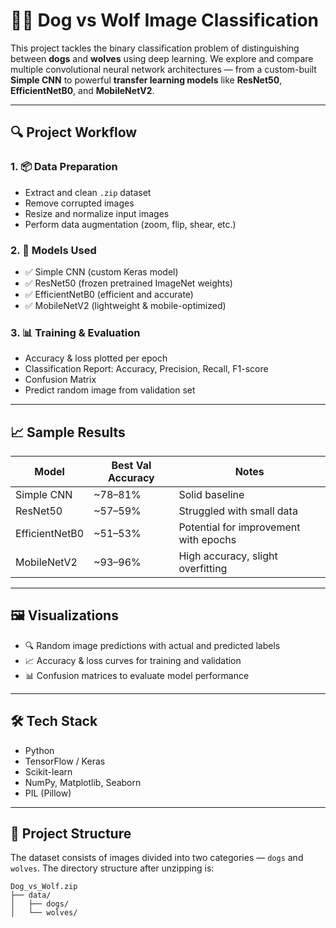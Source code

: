 # 🐶🐺 Dog vs Wolf Image Classification

This project tackles the binary classification problem of distinguishing between **dogs** and **wolves** using deep learning. We explore and compare multiple convolutional neural network architectures — from a custom-built **Simple CNN** to powerful **transfer learning models** like **ResNet50**, **EfficientNetB0**, and **MobileNetV2**.

---

## 🔍 Project Workflow

### 1. 📦 Data Preparation
- Extract and clean `.zip` dataset
- Remove corrupted images
- Resize and normalize input images
- Perform data augmentation (zoom, flip, shear, etc.)

### 2. 🧠 Models Used
- ✅ Simple CNN (custom Keras model)
- ✅ ResNet50 (frozen pretrained ImageNet weights)
- ✅ EfficientNetB0 (efficient and accurate)
- ✅ MobileNetV2 (lightweight & mobile-optimized)

### 3. 📊 Training & Evaluation
- Accuracy & loss plotted per epoch
- Classification Report: Accuracy, Precision, Recall, F1-score
- Confusion Matrix
- Predict random image from validation set

---

## 📈 Sample Results

| Model           | Best Val Accuracy | Notes                                 |
|----------------|-------------------|----------------------------------------|
| Simple CNN      | ~78–81%           | Solid baseline                         |
| ResNet50        | ~57–59%           | Struggled with small data              |
| EfficientNetB0  | ~51–53%           | Potential for improvement with epochs  |
| MobileNetV2     | ~93–96%           | High accuracy, slight overfitting      |

---

## 🖼️ Visualizations

- 🔍 Random image predictions with actual and predicted labels
- 📈 Accuracy & loss curves for training and validation
- 📊 Confusion matrices to evaluate model performance

---

## 🛠️ Tech Stack

- Python
- TensorFlow / Keras
- Scikit-learn
- NumPy, Matplotlib, Seaborn
- PIL (Pillow)

---

## 📂 Project Structure

The dataset consists of images divided into two categories — `dogs` and `wolves`. The directory structure after unzipping is:

```plaintext
Dog_vs_Wolf.zip
├── data/
│   ├── dogs/
│   └── wolves/
